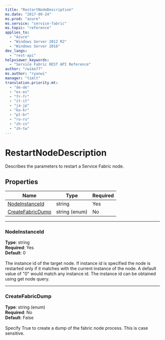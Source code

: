 ```yaml
---
title: "RestartNodeDescription"
ms.date: "2017-09-24"
ms.prod: "azure"
ms.service: "service-fabric"
ms.topic: "reference"
applies_to: 
  - "Azure"
  - "Windows Server 2012 R2"
  - "Windows Server 2016"
dev_langs: 
  - "rest-api"
helpviewer_keywords: 
  - "Service Fabric REST API Reference"
author: "rwike77"
ms.author: "ryanwi"
manager: "timlt"
translation.priority.mt: 
  - "de-de"
  - "es-es"
  - "fr-fr"
  - "it-it"
  - "ja-jp"
  - "ko-kr"
  - "pt-br"
  - "ru-ru"
  - "zh-cn"
  - "zh-tw"
---
```

# RestartNodeDescription

Describes the parameters to restart a Service Fabric node.

## Properties
| Name | Type | Required |
| --- | --- | --- |
| [NodeInstanceId](#nodeinstanceid) | string | Yes |
| [CreateFabricDump](#createfabricdump) | string (enum) | No |

____
### NodeInstanceId
__Type__: string <br/>
__Required__: Yes<br/>
__Default__: 0 <br/>
<br/>
The instance id of the target node. If instance id is specified the node is restarted only if it matches with the current instance of the node. A default value of "0" would match any instance id. The instance id can be obtained using get node query.

____
### CreateFabricDump
__Type__: string (enum) <br/>
__Required__: No<br/>
__Default__: False <br/>
<br/>
Specify True to create a dump of the fabric node process. This is case sensitive.
